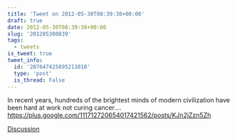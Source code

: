 ```yaml
---
title: 'Tweet on 2012-05-30T08:39:38+00:00'
draft: true
date: 2012-05-30T08:39:38+00:00
slug: '201205300839'
tags:
  - tweets
is_tweet: true
tweet_info:
  id: '207647425895211010'
  type: 'post'
  is_thread: False
---
```




In recent years, hundreds of the brightest minds of modern civilization have been hard at work not curing cancer.… <https://plus.google.com/111712720654017421562/posts/KJn2jZzn5Zh>

[Discussion](https://x.com/sytelus/status/207647425895211010)
